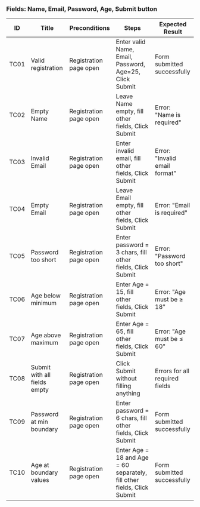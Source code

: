 ### Fields: Name, Email, Password, Age, Submit button

| ID   | Title                          | Preconditions             | Steps                                         | Expected Result                        |
|------|--------------------------------|---------------------------|-----------------------------------------------|----------------------------------------|
| TC01 | Valid registration             | Registration page open    | Enter valid Name, Email, Password, Age=25, Click Submit | Form submitted successfully            |
| TC02 | Empty Name                     | Registration page open    | Leave Name empty, fill other fields, Click Submit | Error: "Name is required"              |
| TC03 | Invalid Email                  | Registration page open    | Enter invalid email, fill other fields, Click Submit | Error: "Invalid email format"          |
| TC04 | Empty Email                    | Registration page open    | Leave Email empty, fill other fields, Click Submit | Error: "Email is required"             |
| TC05 | Password too short             | Registration page open    | Enter password = 3 chars, fill other fields, Click Submit | Error: "Password too short"            |
| TC06 | Age below minimum              | Registration page open    | Enter Age = 15, fill other fields, Click Submit | Error: "Age must be ≥ 18"              |
| TC07 | Age above maximum              | Registration page open    | Enter Age = 65, fill other fields, Click Submit | Error: "Age must be ≤ 60"              |
| TC08 | Submit with all fields empty   | Registration page open    | Click Submit without filling anything         | Errors for all required fields         |
| TC09 | Password at min boundary       | Registration page open    | Enter password = 6 chars, fill other fields, Click Submit | Form submitted successfully            |
| TC10 | Age at boundary values         | Registration page open    | Enter Age = 18 and Age = 60 separately, fill other fields, Click Submit | Form submitted successfully            |
